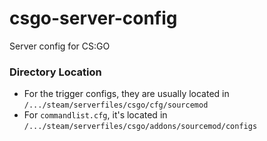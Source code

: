 # csgo-server-config
Server config for CS:GO

### Directory Location
- For the trigger configs, they are usually located in `/.../steam/serverfiles/csgo/cfg/sourcemod`
- For `commandlist.cfg`, it's located in `/.../steam/serverfiles/csgo/addons/sourcemod/configs`